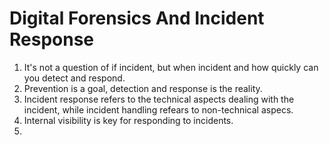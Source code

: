 # Digital Forensics And Incident Response

1. It's not a question of if incident, but when incident and how quickly can you detect and respond.
2. Prevention is a goal, detection and response is the reality.
3. Incident response refers to the technical aspects dealing with the incident, while incident handling refears to non-technical aspecs.
4. Internal visibility is key for responding to incidents.
5. 
